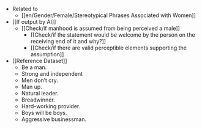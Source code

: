- Related to
	- [[en/Gender/Female/Stereotypical Phrases Associated with Women]]
- [[If output by AI]]
	- [[Check/if manhood is assumed from being perceived a male]]
		- [[Check/if the statement would be welcome by the person on the receiving end of it and why?]]
		- [[Check/if there are valid perceptible elements supporting the assumption]]
- [[Reference Dataset]]
	- Be a man.
	- Strong and independent
	- Men don’t cry.
	- Man up.
	- Natural leader.
	- Breadwinner.
	- Hard-working provider.
	- Boys will be boys.
	- Aggressive businessman.